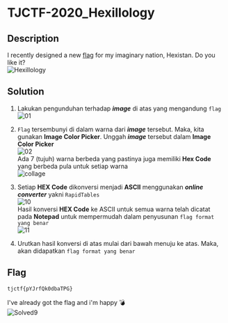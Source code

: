 # TJCTF-2020_Hexillology
## Description
I recently designed a new [flag](https://static.tjctf.org/af83861c918131864a4e3df24c49d9bad766ae701f02387ee0698593b44f3390_Hexillology.png) for my imaginary nation, Hexistan. Do you like it? <br>
![Hexillology](https://user-images.githubusercontent.com/49342639/83028065-21566680-a05b-11ea-8633-e476c485514f.png)

## Solution
1. Lakukan pengunduhan terhadap **_image_** di atas yang mengandung ```flag```<br>
![01](https://user-images.githubusercontent.com/49342639/83029657-1b618500-a05d-11ea-80d5-532d35ada74f.PNG)

2. ```Flag``` tersembunyi di dalam warna dari **_image_** tersebut. Maka, kita gunakan __Image Color Picker__. Unggah **_image_** tersebut dalam __Image Color Picker__ <br>
![02](https://user-images.githubusercontent.com/49342639/83030095-a17dcb80-a05d-11ea-92a8-60667513622a.PNG)
	<br> Ada 7 (tujuh) warna berbeda yang pastinya juga memiliki __Hex Code__ yang berbeda pula untuk setiap warna <br>
	![collage](https://user-images.githubusercontent.com/49342639/83031751-2a493700-a05f-11ea-9509-f4b4882614ce.jpg)
3. Setiap __HEX Code__ dikonversi menjadi __ASCII__ menggunakan **_online converter_** yakni ```RapidTables``` <br>
![10](https://user-images.githubusercontent.com/49342639/83035493-bc533e80-a063-11ea-98c2-a0d57a89de90.PNG)
	<br> Hasil konversi __HEX Code__ ke ASCII untuk semua warna telah dicatat pada __Notepad__ untuk mempermudah dalam penyusunan ```flag format yang benar``` <br>
![11](https://user-images.githubusercontent.com/49342639/83035665-ef95cd80-a063-11ea-92ee-0af26760541d.PNG)

4. Urutkan hasil konversi di atas mulai dari bawah menuju ke atas. Maka, akan didapatkan ```flag format yang benar```

## Flag
```html
tjctf{pYJrfQk0dbaTPG}
```
I've already got the flag and i'm happy :bomb: <br>
![Solved9](https://user-images.githubusercontent.com/49342639/83036368-b873ec00-a064-11ea-9de4-0b2f8a4bff19.PNG)
